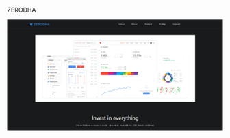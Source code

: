 ZERODHA


![image alt](https://github.com/kishoraman21/Zerodha/blob/d97a18dcb08b2e3bcdfc743c471fcca9506057db/Screenshot%202025-07-05%20210218.png)
